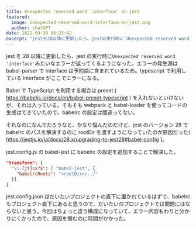 ```yaml
---
title: Unexpected reserved word 'interface' on jest
featured:
  image: Unexpected-reserved-word-interface-on-jest.png
  author: chatGPT
date: 2022-09-30 06:23:42
excerpt: "jestを28以降に更新したら、jestの実行時に`Unexpected reserved word 'interface'`みたいなエラーが返ってくるようになった。エラーの発生源はbabel-parserでinterfaceは予約語に含まれているため。typescriptで利用しているinterfaceがここでエラーになる。"
---
```


jest を 28 以降に更新したら、jest の実行時に`Unexpected reserved word 'interface'`みたいなエラーが返ってくるようになった。エラーの発生源は babel-parser で interface は予約語に含まれているため。typescript で利用している interface がここでエラーになる。

Babel で TypeScript を利用する場合は preset ( https://babeljs.io/docs/en/babel-preset-typescript ) を入れないといけないが、それは入っている。そもそも webpack と babel-loader を使ってコードの生成はできていたので、babelrc の設定は間違ってない。

それなのになんでだろうなと、かなり悩んだのだけど、jest のバージョン 28 で babelrc のパスを解決するのに rootDir を渡すようになっていたのが原因だった( https://jestjs.io/ja/docs/28.x/upgrading-to-jest28#babel-config )。

jest.config.js の babel-jest に babelrc の設定を追加することで解決した。

```json
"transform": {
  "\\.[jt]sx?$": [ "babel-jest", {
    "babelrcRoots": "<rootDir>/../"
  }]
}
```

jest.config.json はだいたいプロジェクトの直下に置かれているはずで、babelrc もプロジェクト直下にあると思うので、だいたいのプロジェクトでは問題にはならないと思う。今回はちょっと違う構成になっていて、エラー内容もわりと分かりにくかったので、原因を掴むのに時間がかかった。
